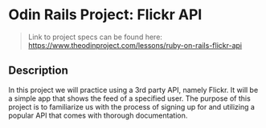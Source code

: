 # Odin Rails Project: Flickr API

> Link to project specs can be found here:  
> https://www.theodinproject.com/lessons/ruby-on-rails-flickr-api

## Description

In this project we will practice using a 3rd party API, namely Flickr. It will be a simple app that shows the feed of a specified user. The purpose of this project is to familiarize us with the process of signing up for and utilizing a popular API that comes with thorough documentation.